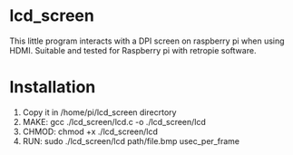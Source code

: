 # lcd_screen
This little program interacts with a DPI screen on raspberry pi when using HDMI. Suitable and tested for Raspberry pi with retropie software. 

# Installation
1. Copy it in /home/pi/lcd_screen direcrtory
2. MAKE: gcc ./lcd_screen/lcd.c -o ./lcd_screen/lcd
3. CHMOD: chmod +x ./lcd_screen/lcd
4. RUN: sudo ./lcd_screen/lcd path/file.bmp usec_per_frame
